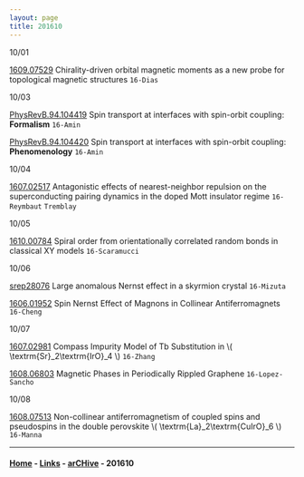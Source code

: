 ```yaml
---
layout: page
title: 201610
---
```



10/01


[1609.07529](https://arxiv.org/abs/1609.07529) Chirality-driven orbital magnetic moments as a new probe for topological magnetic structures `16-Dias`

10/03

[PhysRevB.94.104419](http://journals.aps.org/prb/abstract/10.1103/PhysRevB.94.104419) Spin transport at interfaces with spin-orbit coupling: **Formalism** `16-Amin`

[PhysRevB.94.104420](http://journals.aps.org/prb/abstract/10.1103/PhysRevB.94.104420) Spin transport at interfaces with spin-orbit coupling: **Phenomenology** `16-Amin`

10/04

[1607.02517](https://arxiv.org/abs/1607.02517) Antagonistic effects of nearest-neighbor repulsion on the superconducting pairing dynamics in the doped Mott insulator regime `16-Reymbaut` `Tremblay`

10/05

[1610.00784](https://arxiv.org/abs/1610.00784) Spiral order from orientationally correlated random bonds in classical XY models `16-Scaramucci`

10/06

[srep28076](http://www.nature.com/articles/srep28076) Large anomalous Nernst effect in a skyrmion crystal `16-Mizuta`

[1606.01952](https://arxiv.org/abs/1606.01952) Spin Nernst Effect of Magnons in Collinear Antiferromagnets `16-Cheng`

10/07

[1607.02981](https://arxiv.org/abs/1607.02981) Compass Impurity Model of Tb Substitution in \\( \textrm{Sr}_2\textrm{IrO}_4 \\) `16-Zhang`

[1608.06803](https://arxiv.org/abs/1608.06803) Magnetic Phases in Periodically Rippled Graphene `16-Lopez-Sancho`

10/08

[1608.07513](https://arxiv.org/abs/1608.07513) Non-collinear antiferromagnetism of coupled spins and pseudospins in the double perovskite \\( \textrm{La}_2\textrm{CuIrO}_6 \\) `16-Manna`


---


#### [Home](/blog) - [Links](/blog/Links.html) - [arCHive](/blog/arCHive.html) - 201610
